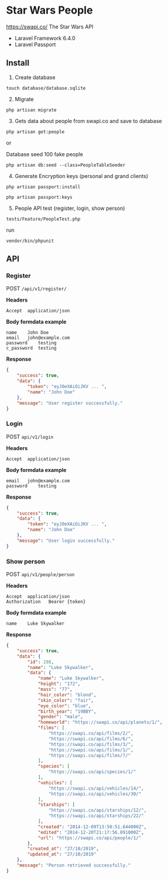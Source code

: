 
# Star Wars People

https://swapi.co/ The Star Wars API

* Laravel Framework 6.4.0
* Laravel Passport

## Install

1. Create database
```
touch database/database.sqlite
```

2. Migrate
```
php artisan migrate
```

3. Gets data about people from swapi.co and save to database
```
php artisan get:people 
```

or

Database seed 100 fake people
```
php artisan db:seed --class=PeopleTableSeeder
```

4. Generate Encryption keys (personal and grand clients) 

```
php artisan passport:install
```

```
php artisan passport:keys
```

5. People API test (register, login, show person)

```
tests/Feature/PeopleTest.php
```

run
```
vendor/bin/phpunit
```

## API

### Register

POST `/api/v1/register/`

**Headers**
```
Accept	application/json
```

**Body formdata example**
```
name	John Doe
email	john@example.com
password	testing
c_password	testing
```

**Response**

```json
{
    "success": true,
    "data": {
        "token": "eyJ0eXAiOiJKV ... ",
        "name": "John Doe"
    },
    "message": "User register successfully."
}
```

### Login
POST `api/v1/login`

**Headers**
```
Accept	application/json
```

**Body formdata example**
```
email	john@example.com
password	testing
```

**Response**

```json
{
    "success": true,
    "data": {
        "token": "eyJ0eXAiOiJKV ... ",
        "name": "John Doe"
    },
    "message": "User login successfully."
}
```

### Show person
POST `api/v1/people/person`

**Headers**
```
Accept	application/json
Authorization	Bearer {token}
```

**Body formdata example**
```
name	Luke Skywalker
```

**Response**

```json
{
    "success": true,
    "data": {
        "id": 288,
        "name": "Luke Skywalker",
        "data": {
            "name": "Luke Skywalker",
            "height": "172",
            "mass": "77",
            "hair_color": "blond",
            "skin_color": "fair",
            "eye_color": "blue",
            "birth_year": "19BBY",
            "gender": "male",
            "homeworld": "https://swapi.co/api/planets/1/",
            "films": [
                "https://swapi.co/api/films/2/",
                "https://swapi.co/api/films/6/",
                "https://swapi.co/api/films/3/",
                "https://swapi.co/api/films/1/",
                "https://swapi.co/api/films/7/"
            ],
            "species": [
                "https://swapi.co/api/species/1/"
            ],
            "vehicles": [
                "https://swapi.co/api/vehicles/14/",
                "https://swapi.co/api/vehicles/30/"
            ],
            "starships": [
                "https://swapi.co/api/starships/12/",
                "https://swapi.co/api/starships/22/"
            ],
            "created": "2014-12-09T13:50:51.644000Z",
            "edited": "2014-12-20T21:17:56.891000Z",
            "url": "https://swapi.co/api/people/1/"
        },
        "created_at": "27/10/2019",
        "updated_at": "27/10/2019"
    },
    "message": "Person retrieved successfully."
}
```
